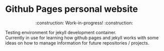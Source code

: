 # Github Pages personal website

<p align=center><span>:construction:</span> Work-in-progress! <span>:construction:</span></p>

Testing environment for jekyll development container.  
Currently in use for learning how github pages and jekyll works with some ideas on how to manage
information for future repositories / projects.

